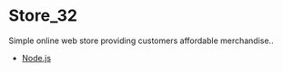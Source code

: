 # Store_32
Simple online web store providing customers affordable merchandise..
* [Node.js](https://nodejs.org) 
